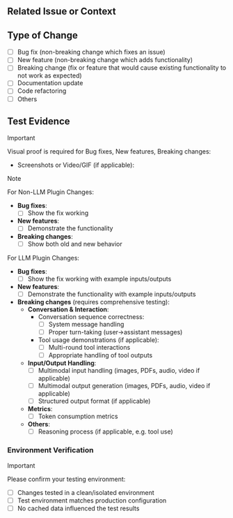 ## Related Issue or Context
<!-- 
- Link related issues if applicable: #issue_number
- Or provide context about why this change is needed
-->

## Type of Change
<!-- Put an `x` in all the boxes that apply -->
- [ ] Bug fix (non-breaking change which fixes an issue)
- [ ] New feature (non-breaking change which adds functionality)
- [ ] Breaking change (fix or feature that would cause existing functionality to not work as expected)
- [ ] Documentation update
- [ ] Code refactoring
- [ ] Others

## Test Evidence
> [!IMPORTANT]
> Visual proof is required for Bug fixes, New features, Breaking changes:

- Screenshots or Video/GIF (if applicable):

> [!NOTE]
> For Non-LLM Plugin Changes:
> - **Bug fixes**:
>   - [ ] Show the fix working
> - **New features**:
>   - [ ] Demonstrate the functionality
> - **Breaking changes**:
>   - [ ] Show both old and new behavior
>
> For LLM Plugin Changes:
> - **Bug fixes**:
>   - [ ] Show the fix working with example inputs/outputs
> - **New features**:
>   - [ ] Demonstrate the functionality with example inputs/outputs
> - **Breaking changes** (requires comprehensive testing):
>   - **Conversation & Interaction**:
>     - Conversation sequence correctness:
>       - [ ] System message handling
>       - [ ] Proper turn-taking (user→assistant messages)
>     - Tool usage demonstrations (if applicable):
>       - [ ] Multi-round tool interactions
>       - [ ] Appropriate handling of tool outputs
>   - **Input/Output Handling**:
>     - [ ] Multimodal input handling (images, PDFs, audio, video if applicable)
>     - [ ] Multimodal output generation (images, PDFs, audio, video if applicable)
>     - [ ] Structured output format (if applicable)
>   - **Metrics**:
>     - [ ] Token consumption metrics
>   - **Others**:
>     - [ ] Reasoning process (if applicable, e.g. tool use)

### Environment Verification
> [!IMPORTANT]
> Please confirm your testing environment:
- [ ] Changes tested in a clean/isolated environment
- [ ] Test environment matches production configuration
- [ ] No cached data influenced the test results 